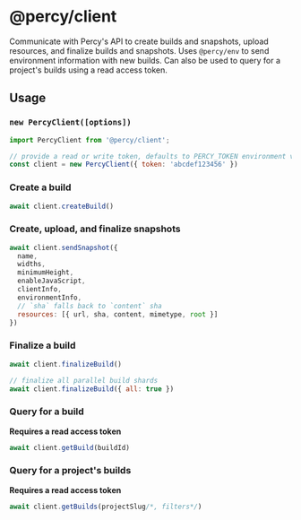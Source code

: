 # @percy/client

Communicate with Percy's API to create builds and snapshots, upload resources, and finalize builds
and snapshots. Uses `@percy/env` to send environment information with new builds. Can also be used
to query for a project's builds using a read access token.

## Usage

### `new PercyClient([options])`

``` js
import PercyClient from '@percy/client';

// provide a read or write token, defaults to PERCY_TOKEN environment variable
const client = new PercyClient({ token: 'abcdef123456' })
```

### Create a build

``` js
await client.createBuild()
```

### Create, upload, and finalize snapshots

``` js
await client.sendSnapshot({
  name,
  widths,
  minimumHeight,
  enableJavaScript,
  clientInfo,
  environmentInfo,
  // `sha` falls back to `content` sha
  resources: [{ url, sha, content, mimetype, root }]
})
```

### Finalize a build

``` js
await client.finalizeBuild()

// finalize all parallel build shards
await client.finalizeBuild({ all: true })
```

### Query for a build

**Requires a read access token**

``` js
await client.getBuild(buildId)
```

### Query for a project's builds

**Requires a read access token**

``` js
await client.getBuilds(projectSlug/*, filters*/)
```

